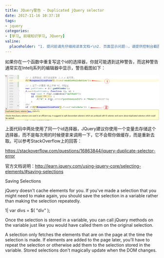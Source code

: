 ```yaml
---
title: JQuery警告 - Duplicated jQuery selector
date: 2017-11-16 10:37:18
tags:
- jquery
categories:
- [学习, 前端知识学习, JQuery]
valine:
  placeholder: "1. 提问前请先仔细阅读本文档⚡\n2. 页面显示问题💥，请提供控制台截图📸或者您的测试网址\n3. 其他任何报错💣，请提供详细描述和截图📸，祝食用愉快💪"
---
```


如果你在一个函数中重复写这个id的选择器，你就可能遇到这种警告，而这种警告通常实在Intellj系列的编辑器中显示，警告截图如下：

![](../../../../images/jq01.png)

上面代码中两处使用了同一个id选择器，JQuery建议你使用一个变量去存储这个选择器，而不是每次用的时候便拿来调用一下，它不会帮你做缓存，而是重新去取。可以参考StackOverflow上的回答：

https://stackoverflow.com/questions/16863844/jquery-duplicate-selector-error

官方文档说明：http://learn.jquery.com/using-jquery-core/selecting-elements/#saving-selections

Saving Selections

jQuery doesn't cache elements for you. If you've made a selection that you might need to make again, you should save the selection in a variable rather than making the selection repeatedly.

1| var divs = $( "div" );

Once the selection is stored in a variable, you can call jQuery methods on the variable just like you would have called them on the original selection.

A selection only fetches the elements that are on the page at the time the selection is made. If elements are added to the page later, you'll have to repeat the selection or otherwise add them to the selection stored in the variable. Stored selections don't magically update when the DOM changes.
